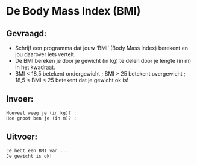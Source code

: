 # De Body Mass Index (BMI)

## Gevraagd:

* Schrijf een programma dat jouw ‘BMI’ (Body Mass Index) berekent en jou daarover iets vertelt. 
* De BMI bereken je door je gewicht (in kg) te delen door je lengte (in m) in het kwadraat.
* BMI < 18,5 betekent ondergewicht ;  BMI > 25 betekent overgewicht ; 18,5 < BMI < 25 betekent dat je gewicht ok is!


## Invoer:
```
Hoeveel weeg je (in kg)? :
Hoe groot ben je (in m)? :
```

## Uitvoer:

```
Je hebt een BMI van ...
Je gewicht is ok!
```
